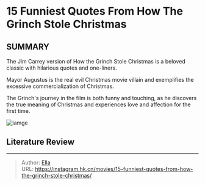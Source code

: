 # 15 Funniest Quotes From How The Grinch Stole Christmas


## SUMMARY 


 

The Jim Carrey version of How the Grinch Stole Christmas is a beloved classic with hilarious quotes and one-liners.


Mayor Augustus is the real evil Christmas movie villain and exemplifies the excessive commercialization of Christmas.


The Grinch&#39;s journey in the film is both funny and touching, as he discovers the true meaning of Christmas and experiences love and affection for the first time.
            


![iamge](https://static1.srcdn.com/wordpress/wp-content/uploads/2023/12/a-montage-of-jim-carrey-s-grinch.jpg)

## Literature Review



---

> Author: [Ella](https://instagram.hk.cn/)  
> URL: https://instagram.hk.cn/movies/15-funniest-quotes-from-how-the-grinch-stole-christmas/  

